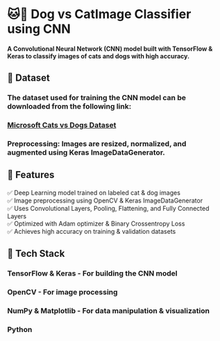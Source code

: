# 🐱🐶 Dog vs CatImage Classifier using CNN

#### A Convolutional Neural Network (CNN) model built with TensorFlow & Keras to classify images of cats and dogs with high accuracy.

## 📂 Dataset

### The dataset used for training the CNN model can be downloaded from the following link:

### [Microsoft Cats vs Dogs Dataset](https://download.microsoft.com/download/3/e/1/3e1c3f21-ecdb-4869-8368-6deba77b919f/kagglecatsanddogs_5340.zip)

### Preprocessing: Images are resized, normalized, and augmented using Keras ImageDataGenerator.

## 🚀 Features

#### 
 ✅ Deep Learning model trained on labeled cat & dog images  
 ✅ Image preprocessing using OpenCV & Keras ImageDataGenerator  
 ✅ Uses Convolutional Layers, Pooling, Flattening, and Fully Connected Layers   
 ✅ Optimized with Adam optimizer & Binary Crossentropy Loss  
 ✅ Achieves high accuracy on training & validation datasets 

## 🔧 Tech Stack

### TensorFlow & Keras - For building the CNN model

### OpenCV - For image processing

### NumPy & Matplotlib - For data manipulation & visualization

### Python
